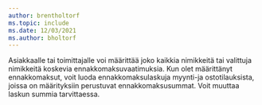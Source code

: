```yaml
---
author: brentholtorf
ms.topic: include
ms.date: 12/03/2021
ms.author: bholtorf
---
```

Asiakkaalle tai toimittajalle voi määrittää joko kaikkia nimikkeitä tai valittuja nimikkeitä koskevia ennakkomaksuvaatimuksia. Kun olet määrittänyt ennakkomaksut, voit luoda ennakkomaksulaskuja myynti-ja ostotilauksista, joissa on määrityksiin perustuvat ennakkomaksusummat. Voit muuttaa laskun summia tarvittaessa.  
